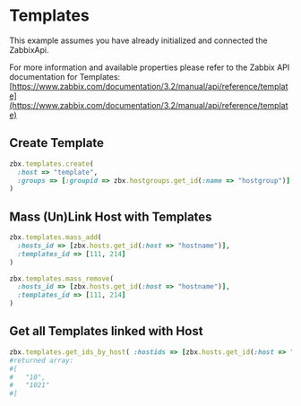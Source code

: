# Templates

This example assumes you have already initialized and connected the ZabbixApi.

For more information and available properties please refer to the Zabbix API documentation for Templates:
[https://www.zabbix.com/documentation/3.2/manual/api/reference/template](https://www.zabbix.com/documentation/3.2/manual/api/reference/template)

## Create Template
```ruby
zbx.templates.create(
  :host => "template",
  :groups => [:groupid => zbx.hostgroups.get_id(:name => "hostgroup")]
)
```

## Mass (Un)Link Host with Templates
```ruby
zbx.templates.mass_add(
  :hosts_id => [zbx.hosts.get_id(:host => "hostname")],
  :templates_id => [111, 214]
)

zbx.templates.mass_remove(
  :hosts_id => [zbx.hosts.get_id(:host => "hostname")],
  :templates_id => [111, 214]
)
```

## Get all Templates linked with Host
```ruby
zbx.templates.get_ids_by_host( :hostids => [zbx.hosts.get_id(:host => "hostname")] )
#returned array:
#[
#   "10",
#   "1021"
#]
```
